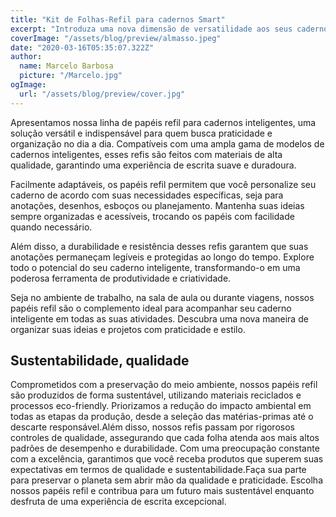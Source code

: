 ```yaml
---
title: "Kit de Folhas-Refil para cadernos Smart"
excerpt: "Introduza uma nova dimensão de versatilidade aos seus cadernos inteligentes com os papéis refil da nossa linha. Feitos com materiais de alta qualidade e compatíveis com diversos modelos, esses refis garantem uma experiência de escrita suave e duradoura. Personalize seu caderno conforme suas necessidades, trocando os papéis com facilidade e mantendo suas anotações sempre organizadas e acessíveis."
coverImage: "/assets/blog/preview/almasso.jpeg"
date: "2020-03-16T05:35:07.322Z"
author:
  name: Marcelo Barbosa
  picture: "/Marcelo.jpg"
ogImage:
  url: "/assets/blog/preview/cover.jpg"
---
```


Apresentamos nossa linha de papéis refil para cadernos inteligentes, uma solução versátil e indispensável para quem busca praticidade e organização no dia a dia. Compatíveis com uma ampla gama de modelos de cadernos inteligentes, esses refis são feitos com materiais de alta qualidade, garantindo uma experiência de escrita suave e duradoura.

Facilmente adaptáveis, os papéis refil permitem que você personalize seu caderno de acordo com suas necessidades específicas, seja para anotações, desenhos, esboços ou planejamento. Mantenha suas ideias sempre organizadas e acessíveis, trocando os papéis com facilidade quando necessário.

Além disso, a durabilidade e resistência desses refis garantem que suas anotações permaneçam legíveis e protegidas ao longo do tempo. Explore todo o potencial do seu caderno inteligente, transformando-o em uma poderosa ferramenta de produtividade e criatividade.

Seja no ambiente de trabalho, na sala de aula ou durante viagens, nossos papéis refil são o complemento ideal para acompanhar seu caderno inteligente em todas as suas atividades. Descubra uma nova maneira de organizar suas ideias e projetos com praticidade e estilo.

## Sustentabilidade, qualidade 

Comprometidos com a preservação do meio ambiente, nossos papéis refil são produzidos de forma sustentável, utilizando materiais reciclados e processos eco-friendly. Priorizamos a redução do impacto ambiental em todas as etapas da produção, desde a seleção das matérias-primas até o descarte responsável.Além disso, nossos refis passam por rigorosos controles de qualidade, assegurando que cada folha atenda aos mais altos padrões de desempenho e durabilidade. Com uma preocupação constante com a excelência, garantimos que você receba produtos que superem suas expectativas em termos de qualidade e sustentabilidade.Faça sua parte para preservar o planeta sem abrir mão da qualidade e praticidade. Escolha nossos papéis refil e contribua para um futuro mais sustentável enquanto desfruta de uma experiência de escrita excepcional.
